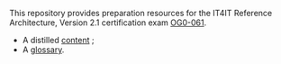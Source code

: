This repository provides preparation resources for the IT4IT Reference Architecture, Version 2.1 certification exam [OG0-061](https://certification.opengroup.org/examinations/it4it/it4it-part1).

* A distilled [content](index.md) ;
* A [glossary](glossary.md).
